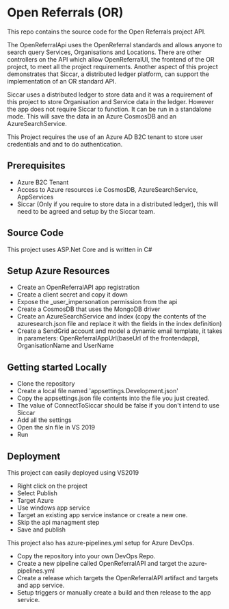 
# Open Referrals (OR)
This repo contains the source code for the Open Referrals project API.

The OpenReferralApi uses the OpenReferral standards and allows anyone to search query Services, Organisations and Locations.
There are other controllers on the API which allow OpenReferralUI, the frontend of the OR project,
to meet all the project requirements.
Another aspect of this project demonstrates that Siccar, a distributed ledger platform,
can support the implementation of an OR standard API.


Siccar uses a distributed ledger to store data and it was a requirement of this project to store Organisation and Service data in the ledger.
However the app does not require Siccar to function. It can be run in a standalone mode.
This will save the data in an Azure CosmosDB and an AzureSearchService.

This Project requires the use of an Azure AD B2C tenant to store user credentials and 
and to do authentication.  

## Prerequisites
 - Azure B2C Tenant
 - Access to Azure resources i.e CosmosDB, AzureSearchService, AppServices
 - Siccar (Only if you require to store data in a distributed ledger), this will need to be agreed and setup by the Siccar team.

## Source Code
This project uses ASP.Net Core and is written in C#

## Setup Azure Resources
- Create an OpenReferralAPI app registration
- Create a client secret and copy it down
- Expose the _user_impersonation permission from the api
- Create a CosmosDB that uses the MongoDB driver
- Create an AzureSearchService and index (copy the contents of the azuresearch.json file and replace it with the fields in the index definition)
- Create a SendGrid account and model a dynamic email template, it takes in parameters: OpenReferralAppUrl(baseUrl of the frontendapp), OrganisationName and UserName

## Getting started Locally

- Clone the repository
- Create a local file named 'appsettings.Development.json'
- Copy the appsettings.json file contents into the file you just created.
- The value of ConnectToSiccar should be false if you don't intend to use Siccar
- Add all the settings
- Open the sln file in VS 2019
- Run

## Deployment
This project can easily deployed using VS2019

 - Right click on the project
 - Select Publish
 - Target Azure
 - Use windows app service
 - Target an existing app service instance or create a new one.
 - Skip the api managment step
 - Save and publish

  This project also has azure-pipelines.yml setup for Azure DevOps.
 
 - Copy the repository into your own DevOps Repo.
 - Create a new pipeline called OpenReferralAPI and target the azure-pipelines.yml
 - Create a release which targets the OpenReferralAPI artifact and targets and app service.
 - Setup triggers or manually create a build and then release to the app service.